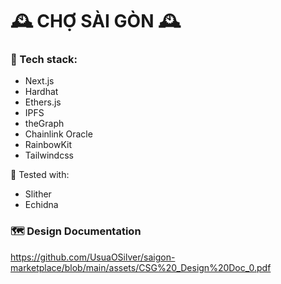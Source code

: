 # 🕰️ CHỢ SÀI GÒN 🕰️

### 🧩 Tech stack:
- Next.js
- Hardhat 
- Ethers.js
- IPFS
- theGraph
- Chainlink Oracle
- RainbowKit
- Tailwindcss

🧪 Tested with:
- Slither
- Echidna

### 🗺️ Design Documentation

https://github.com/UsuaOSilver/saigon-marketplace/blob/main/assets/CSG%20_Design%20Doc_0.pdf
